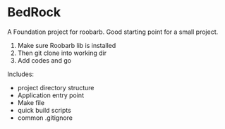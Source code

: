 BedRock
============

A Foundation project for roobarb. Good starting point for a small project.

1. Make sure Roobarb lib is installed
2. Then git clone into working dir
3. Add codes and go

Includes:
- project directory structure
- Application entry point
- Make file
- quick build scripts
- common .gitignore